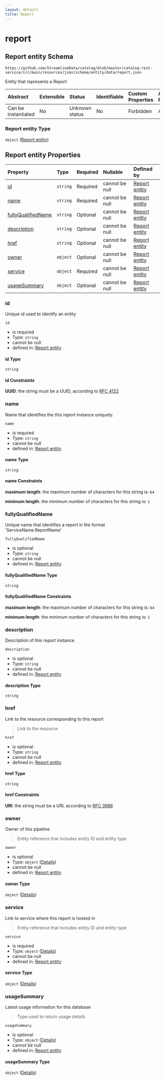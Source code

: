 ```yaml
---
layout: default
title: Report
---
```


# report

## Report entity Schema

```text
https://github.com/StreamlineData/catalog/blob/master/catalog-rest-service/src/main/resources/json/schema/entity/data/report.json
```

Entity that represents a Report

| Abstract | Extensible | Status | Identifiable | Custom Properties | Additional Properties | Access Restrictions | Defined In |
| :--- | :--- | :--- | :--- | :--- | :--- | :--- | :--- |
| Can be instantiated | No | Unknown status | No | Forbidden | Allowed | none | [report.json](report.md) |

### Report entity Type

`object` \([Report entity](report.md)\)

## Report entity Properties

| Property | Type | Required | Nullable | Defined by |
| :--- | :--- | :--- | :--- | :--- |
| [id](report.md#id) | `string` | Required | cannot be null | [Report entity](../../Types/Common/common-definitions-uuid.md) |
| [name](report.md#name) | `string` | Required | cannot be null | [Report entity](report-properties-name.md) |
| [fullyQualifiedName](report.md#fullyqualifiedname) | `string` | Optional | cannot be null | [Report entity](report-properties-fullyqualifiedname.md) |
| [description](report.md#description) | `string` | Optional | cannot be null | [Report entity](report-properties-description.md) |
| [href](report.md#href) | `string` | Optional | cannot be null | [Report entity](../../Types/Common/common-definitions-href.md) |
| [owner](report.md#owner) | `object` | Optional | cannot be null | [Report entity](../../Types/Common/common-definitions-entityreference.md) |
| [service](report.md#service) | `object` | Required | cannot be null | [Report entity](../../Types/Common/common-definitions-entityreference.md) |
| [usageSummary](report.md#usagesummary) | `object` | Optional | cannot be null | [Report entity](../../Types/Common/common-definitions-usagedetails.md) |

### id

Unique id used to identify an entity

`id`

* is required
* Type: `string`
* cannot be null
* defined in: [Report entity](../../Types/Common/common-definitions-uuid.md)

#### id Type

`string`

#### id Constraints

**UUID**: the string must be a UUID, according to [RFC 4122](https://tools.ietf.org/html/rfc4122)

### name

Name that identifies the this report instance uniquely.

`name`

* is required
* Type: `string`
* cannot be null
* defined in: [Report entity](report-properties-name.md)

#### name Type

`string`

#### name Constraints

**maximum length**: the maximum number of characters for this string is: `64`

**minimum length**: the minimum number of characters for this string is: `1`

### fullyQualifiedName

Unique name that identifies a report in the format 'ServiceName.ReportName'

`fullyQualifiedName`

* is optional
* Type: `string`
* cannot be null
* defined in: [Report entity](report-properties-fullyqualifiedname.md)

#### fullyQualifiedName Type

`string`

#### fullyQualifiedName Constraints

**maximum length**: the maximum number of characters for this string is: `64`

**minimum length**: the minimum number of characters for this string is: `1`

### description

Description of this report instance.

`description`

* is optional
* Type: `string`
* cannot be null
* defined in: [Report entity](report-properties-description.md)

#### description Type

`string`

### href

Link to the resource corresponding to this report

> Link to the resource

`href`

* is optional
* Type: `string`
* cannot be null
* defined in: [Report entity](../../Types/Common/common-definitions-href.md)

#### href Type

`string`

#### href Constraints

**URI**: the string must be a URI, according to [RFC 3986](https://tools.ietf.org/html/rfc3986)

### owner

Owner of this pipeline

> Entity reference that includes entity ID and entity type

`owner`

* is optional
* Type: `object` \([Details](../../Types/Common/common-definitions-entityreference.md)\)
* cannot be null
* defined in: [Report entity](../../Types/Common/common-definitions-entityreference.md)

#### owner Type

`object` \([Details](../../Types/Common/common-definitions-entityreference.md)\)

### service

Link to service where this report is hosted in

> Entity reference that includes entity ID and entity type

`service`

* is required
* Type: `object` \([Details](../../Types/Common/common-definitions-entityreference.md)\)
* cannot be null
* defined in: [Report entity](../../Types/Common/common-definitions-entityreference.md)

#### service Type

`object` \([Details](../../Types/Common/common-definitions-entityreference.md)\)

### usageSummary

Latest usage information for this database

> Type used to return usage details

`usageSummary`

* is optional
* Type: `object` \([Details](../../Types/Common/common-definitions-usagedetails.md)\)
* cannot be null
* defined in: [Report entity](../../Types/Common/common-definitions-usagedetails.md)

#### usageSummary Type

`object` \([Details](../../Types/Common/common-definitions-usagedetails.md)\)

